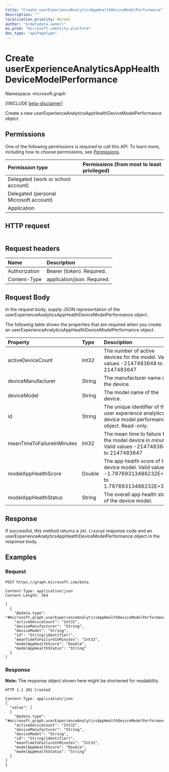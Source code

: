 ```yaml
---
title: "Create userExperienceAnalyticsAppHealthDeviceModelPerformance"
description: ""
localization_priority: Normal
author: "$(metadata.owner)"
ms.prod: "microsoft-identity-platform"
doc_type: "apiPageType"
---
```


# Create userExperienceAnalyticsAppHealthDeviceModelPerformance

Namespace: microsoft.graph

[!INCLUDE [beta-disclaimer](../../includes/beta-disclaimer.md)]

Create a new userExperienceAnalyticsAppHealthDeviceModelPerformance object.

## Permissions

One of the following permissions is required to call this API. To learn more, including how to choose permissions, see [Permissions](/graph/permissions-reference).

| Permission type                        | Permissions (from most to least privileged) |
| :------------------------------------- | :------------------------------------------ |
| Delegated (work or school account)     |                                             |
| Delegated (personal Microsoft account) |                                             |
| Application                            |                                             |

## HTTP request

<!-- {
  "blockType": "ignored"
}
-->

```http

```

## Request headers

| Name          | Description                 |
| :------------ | :-------------------------- |
| Authorization | Bearer {token}. Required.   |
| Content-Type  | application/json. Required. |

## Request Body

In the request body, supply JSON representation of the userExperienceAnalyticsAppHealthDeviceModelPerformance object.

<!-- Actions and Functions -->

<!-- CRUD Methods -->

The following table shows the properties that are required when you create an userExperienceAnalyticsAppHealthDeviceModelPerformance object.

| Property                   | Type   | Description                                                                                            |
| :------------------------- | :----- | :----------------------------------------------------------------------------------------------------- |
| activeDeviceCount          | Int32  | The number of active devices for the model. Valid values -2147483648 to 2147483647                     |
| deviceManufacturer         | String | The manufacturer name of the device.                                                                   |
| deviceModel                | String | The model name of the device.                                                                          |
| id                         | String | The unique identifier of the user experience analytics device model performance object. Read-only.     |
| meanTimeToFailureInMinutes | Int32  | The mean time to failure for the model device in minutes. Valid values -2147483648 to 2147483647       |
| modelAppHealthScore        | Double | The app health score of the device model. Valid values -1.79769313486232E+308 to 1.79769313486232E+308 |
| modelAppHealthStatus       | String | The overall app health status of the device model.                                                     |

## Response

If successful, this method returns a `201 Created` response code and an userExperienceAnalyticsAppHealthDeviceModelPerformance object in the response body.

## Examples

### Request

<!-- {
  "blockType": "request",
  "name": "create_userexperienceanalyticsapphealthdevicemodelperformance"
}
-->

```http
POST https://graph.microsoft.com/beta

Content-Type: application/json
Content-Length: 364

[
  {
    "@odata.type": "#microsoft.graph.userExperienceAnalyticsAppHealthDeviceModelPerformance",
    "activeDeviceCount": "Int32",
    "deviceManufacturer": "String",
    "deviceModel": "String",
    "id": "String(identifier)",
    "meanTimeToFailureInMinutes": "Int32",
    "modelAppHealthScore": "Double",
    "modelAppHealthStatus": "String"
  }
]

```

### Response

**Note:** The response object shown here might be shortened for readability.

<!-- {
  "blockType": "response",
  "truncated": true,
  "@odata.type": "$(this.ReturnTypeFullName)"
}
-->

```http
HTTP 1.1 201 Created

Content-Type: application/json
{
  "value": [
  {
    "@odata.type": "#microsoft.graph.userExperienceAnalyticsAppHealthDeviceModelPerformance",
    "activeDeviceCount": "Int32",
    "deviceManufacturer": "String",
    "deviceModel": "String",
    "id": "String(identifier)",
    "meanTimeToFailureInMinutes": "Int32",
    "modelAppHealthScore": "Double",
    "modelAppHealthStatus": "String"
  }
]
}

```